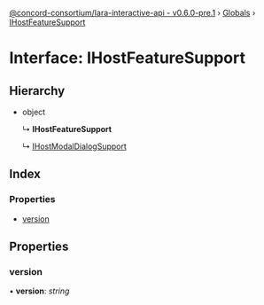 [@concord-consortium/lara-interactive-api - v0.6.0-pre.1](../README.md) › [Globals](../globals.md) › [IHostFeatureSupport](ihostfeaturesupport.md)

# Interface: IHostFeatureSupport

## Hierarchy

* object

  ↳ **IHostFeatureSupport**

  ↳ [IHostModalDialogSupport](ihostmodaldialogsupport.md)

## Index

### Properties

* [version](ihostfeaturesupport.md#version)

## Properties

###  version

• **version**: *string*
